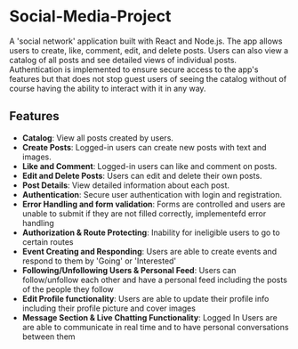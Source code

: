 # Social-Media-Project

A 'social network' application built with React and Node.js. The app allows users to create, like, comment, edit, and delete posts. Users can also view a catalog of all posts and see detailed views of individual posts. Authentication is implemented to ensure secure access to the app's features but that does not stop guest users
of seeing the catalog without of course having the ability to interact with it in any way.

## Features

- **Catalog**: View all posts created by users.
- **Create Posts**: Logged-in users can create new posts with text and images.
- **Like and Comment**: Logged-in users can like and comment on posts.
- **Edit and Delete Posts**: Users can edit and delete their own posts.
- **Post Details**: View detailed information about each post.
- **Authentication**: Secure user authentication with login and registration.
- **Error Handling and form validation**: Forms are controlled and users are unable to submit if they are not filled correctly, implementefd error handling 
- **Authorization & Route Protecting**: Inability for ineligible users to go to certain routes 
- **Event Creating and Responding**: Users are able to create events and respond to them by 'Going' or 'Interested'
- **Following/Unfollowing Users & Personal Feed**: Users can follow/unfollow each other and have a personal feed including the posts of the people they follow
- **Edit Profile functionality**: Users are able to update their profile info including their profile picture and cover images
- **Message Section & Live Chatting Functionality**: Logged In Users are are able to communicate in real time and to have personal conversations between them